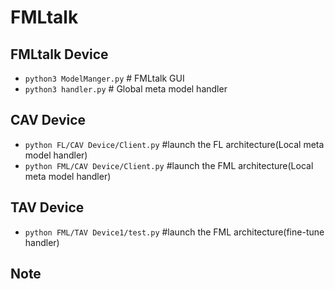 # FMLtalk

## FMLtalk Device
- `python3 ModelManger.py` # FMLtalk GUI
- `python3 handler.py` # Global meta model handler

## CAV Device
- `python FL/CAV Device/Client.py` #launch the FL architecture(Local meta model handler)
- `python FML/CAV Device/Client.py` #launch the FML architecture(Local meta model handler)

## TAV Device
- `python FML/TAV Device1/test.py` #launch the FML architecture(fine-tune handler)


## Note


